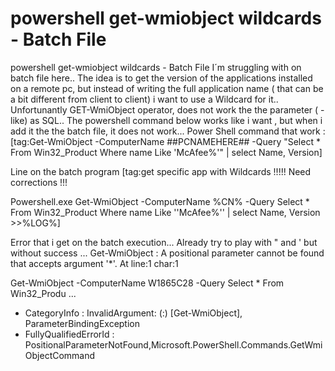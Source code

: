 
# powershell get-wmiobject wildcards - Batch File

powershell get-wmiobject wildcards - Batch File
I´m struggling with on batch file here..   The idea is to get the version of the applications installed on a remote pc, but instead of writing the full application name ( that can be a bit different from client to client) i want to use a Wildcard for it..
Unfortunantly GET-WmiObject operator, does not work the the parameter ( -like) as SQL..
The powershell command below works like i want , but when i add it the the batch file, it does not work...
Power Shell command that work :
[tag:Get-WmiObject -ComputerName ##PCNAMEHERE## -Query "Select * From Win32_Product Where name Like 'McAfee%'" | select Name, Version]

Line on the batch program
\[tag:get specific app  with Wildcards !!!!!  Need corrections !!!

Powershell.exe Get-WmiObject -ComputerName %CN% -Query Select \* From Win32_Product Where name Like ''McAfee%'' | select Name, Version \>\>%LOG%\]

Error that i get on the batch execution...  Already try to play with " and ' but without success ...
Get-WmiObject : A positional parameter cannot be found that accepts argument '*'.
At line:1 char:1

Get-WmiObject -ComputerName W1865C28 -Query Select * From Win32_Produ ...

  + CategoryInfo          : InvalidArgument: (:) [Get-WmiObject], ParameterBindingException
  + FullyQualifiedErrorId : PositionalParameterNotFound,Microsoft.PowerShell.Commands.GetWmiObjectCommand




        